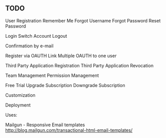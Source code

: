 TODO
-----------------

User Registration
Remember Me
Forgot Username
Forgot Password
Reset Password

Login 
Switch Account
Logout

Confirmation by e-mail

Register via OAUTH
Link Multiple OAUTH to one user

Third Party Application Registration
Third Party Application Revocation

Team Management
Permission Management

Free Trial
Upgrade Subscription
Downgrade Subscription

Customization

Deployment


Uses:

Mailgun - Responsive Email templates
http://blog.mailgun.com/transactional-html-email-templates/